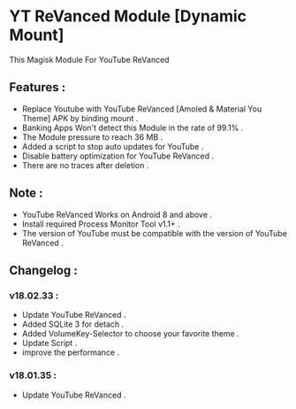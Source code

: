 # YT ReVanced Module [Dynamic Mount]
This Magisk Module For YouTube ReVanced

## Features :
- Replace Youtube with YouTube ReVanced [Amoled & Material You Theme] APK by binding mount .
- Banking Apps Won't detect this Module in the rate of 99.1% .
- The Module pressure to reach 36 MB .
- Added a script to stop auto updates for YouTube .
- Disable battery optimization for YouTube ReVanced .
- There are no traces after deletion .

## Note :
- YouTube ReVanced Works on Android 8 and above .
- Install required Process Monitor Tool v1.1+ .
- The version of YouTube must be compatible with the version of YouTube ReVanced .

## Changelog :
### v18.02.33 :
- Update YouTube ReVanced .
- Added SQLite 3 for detach .
- Added VolumeKey-Selector to choose your favorite theme .
- Update Script .
- improve the performance .
### v18.01.35 :
- Update YouTube ReVanced .
